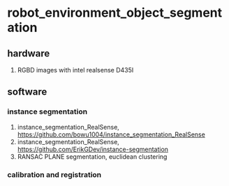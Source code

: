 # robot_environment_object_segmentation
## hardware
1. RGBD images with intel realsense D435I

## software
### instance segmentation
1. instance_segmentation_RealSense, https://github.com/bowu1004/instance_segmentation_RealSense
2. instance_segmentation_RealSense, https://github.com/ErikGDev/instance-segmentation
3. RANSAC PLANE segmentation, euclidean clustering

### calibration and registration 

